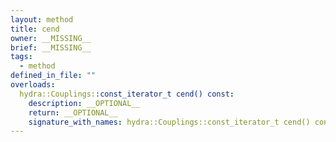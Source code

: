 ```yaml
---
layout: method
title: cend
owner: __MISSING__
brief: __MISSING__
tags:
  - method
defined_in_file: ""
overloads:
  hydra::Couplings::const_iterator_t cend() const:
    description: __OPTIONAL__
    return: __OPTIONAL__
    signature_with_names: hydra::Couplings::const_iterator_t cend() const
---
```

